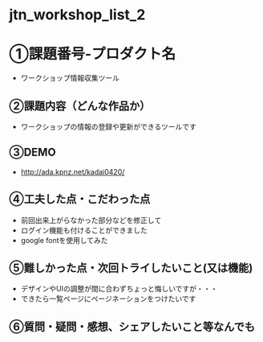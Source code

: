 # jtn_workshop_list_2

# ①課題番号-プロダクト名
- ワークショップ情報収集ツール

## ②課題内容（どんな作品か）

- ワークショップの情報の登録や更新ができるツールです

## ③DEMO
- http://ada.kpnz.net/kadai0420/

## ④工夫した点・こだわった点

- 前回出来上がらなかった部分などを修正して
- ログイン機能も付けることができました
- google fontを使用してみた

## ⑤難しかった点・次回トライしたいこと(又は機能)

- デザインやUIの調整が間に合わずちょっと悔しいですが・・・
- できたら一覧ページにページネーションをつけたいです

## ⑥質問・疑問・感想、シェアしたいこと等なんでも

